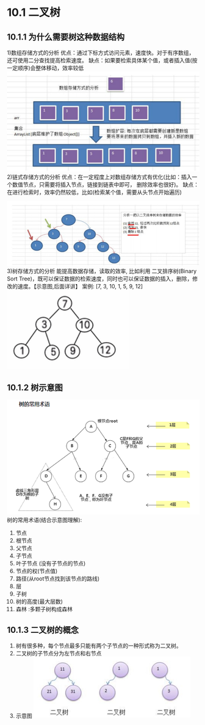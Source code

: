 # 10.1 二叉树
## 10.1.1 为什么需要树这种数据结构
1)数组存储方式的分析
优点：通过下标方式访问元素，速度快。对于有序数组，还可使用二分查找提高检索速度。
缺点：如果要检索具体某个值，或者插入值(按一定顺序)会整体移动，效率较低 
![title](https://raw.githubusercontent.com/XJZ-0707/imge/master/gitnote/2019/10/13/%E4%BA%8C%E5%8F%89%E6%A0%9101-1570939502923.jpg)
2)链式存储方式的分析
优点：在一定程度上对数组存储方式有优化(比如：插入一个数值节点，只需要将插入节点，链接到链表中即可， 删除效率也很好)。
缺点：在进行检索时，效率仍然较低，比如(检索某个值，需要从头节点开始遍历)

![title](https://raw.githubusercontent.com/XJZ-0707/imge/master/gitnote/2019/10/13/%E4%BA%8C%E5%8F%89%E6%A0%9102-1570939627113.jpg)
3)树存储方式的分析
能提高数据存储，读取的效率,  比如利用 二叉排序树(Binary Sort Tree)，既可以保证数据的检索速度，同时也可以保证数据的插入，删除，修改的速度。【示意图,后面详讲】
案例: [7, 3, 10, 1, 5, 9, 12]
![title](https://raw.githubusercontent.com/XJZ-0707/imge/master/gitnote/2019/10/13/%E4%BA%8C%E5%8F%89%E6%8E%92%E5%BA%8F%E6%A0%91-1570937658563.png)
## 10.1.2 树示意图
![title](https://raw.githubusercontent.com/XJZ-0707/imge/master/gitnote/2019/10/13/%E5%9B%BE%E7%89%872-1570939103369.png)
树的常用术语(结合示意图理解):
1)	节点
2)	根节点
3)	父节点
4)	子节点
5)	叶子节点 (没有子节点的节点)
6)	节点的权(节点值)
7)	路径(从root节点找到该节点的路线)
8)	层
9)	子树
10)	树的高度(最大层数)
11)	森林 :多颗子树构成森林

## 10.1.3 二叉树的概念
1) 树有很多种，每个节点最多只能有两个子节点的一种形式称为二叉树。
2) 二叉树的子节点分为左节点和右节点
3) 示意图
![title](https://raw.githubusercontent.com/XJZ-0707/imge/master/gitnote/2019/10/13/%E4%BA%8C%E5%8F%89%E6%A0%9103-1570939744972.jpg)